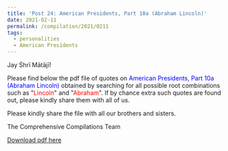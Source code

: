 ```yaml
---
title: 'Post 24: American Presidents, Part 10a (Abraham Lincoln)'
date: 2021-02-11
permalink: /compilation/2021/0211
tags:
  - personalities
  - American Presidents
---
```

Jay Śhrī Mātājī!

Please find below the pdf file of quotes on <font color="blue">American Presidents, Part 10a (Abraham Lincoln)</font> obtained by searching for all possible root combinations such as "<font color="red">Lincoln</font>" and "<font color="red">Abraham</font>". If by chance extra such quotes are found out, please kindly share them with all of us.<br>

Please kindly share the file with all our brothers and sisters.  

The Comprehensive Compilations Team

[Download pdf here](http://seven-teams.github.io/files/American_Presidents_Part_10a_Abraham_Lincoln.pdf)